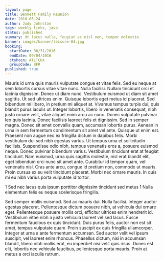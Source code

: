 ```yaml
---
layout: page
title: Bennett Family Reunion
date: 2016-05-24
author: Judy Johnston
tags: weekly links, java
status: published
summary: Ut lacus nulla, feugiat ac nisl non, tempor molestie.
banner: images/banner/leisure-04.jpg
booking:
  startDate: 08/31/2016
  endDate: 09/04/2016
  ctyhocn: ATLTCHX
  groupCode: BFR
published: true
---
```

Mauris id urna quis mauris vulputate congue et vitae felis. Sed eu neque at sem lobortis cursus vitae vitae nunc. Nulla facilisi. Nullam tincidunt orci et lacinia dignissim. Donec ut diam nunc. Vestibulum euismod ut diam sit amet sagittis. Ut sed ultrices enim. Quisque lobortis eget metus id placerat. Sed bibendum mi libero, in pretium mi aliquet at. Vivamus tempus turpis dui, quis blandit purus iaculis ut. Integer lobortis, libero in venenatis consequat, nibh justo ornare velit, vitae aliquet enim arcu ac nunc. Donec vulputate pulvinar leo quis lacinia. Donec facilisis laoreet felis et dignissim. Sed in semper magna. Donec sit amet convallis quam, accumsan lobortis purus.
Aenean in urna in sem fermentum condimentum sit amet vel ante. Quisque ut enim est. Praesent non augue nec ex fringilla dictum in dapibus felis. Morbi vestibulum dui sed nibh egestas varius. Ut tempus urna et sollicitudin facilisis. Suspendisse odio nibh, tempus venenatis eros a, posuere euismod neque. Donec pulvinar bibendum varius. Vestibulum tincidunt erat at feugiat tincidunt. Nam euismod, urna quis sagittis molestie, nisl erat blandit elit, eget bibendum orci nunc sit amet ante. Curabitur id tempor quam, vel venenatis nisl. Cras ante arcu, congue id pretium non, commodo ut mauris. Proin cursus ex eu velit tincidunt placerat. Morbi nec ornare mauris. In quis mi eu nibh varius porta vulputate id tortor.

1 Sed nec lacus quis ipsum porttitor dignissim tincidunt sed metus
1 Nulla elementum felis eu neque scelerisque fringilla.

Sed semper mollis euismod. Sed ac mauris dui. Nulla facilisi. Integer auctor egestas placerat. Pellentesque dictum posuere nibh, at vehicula dui ornare eget. Pellentesque posuere mollis orci, efficitur ultrices enim hendrerit id. Vestibulum vitae nibh a justo vehicula laoreet vel sed lacus.
Fusce fermentum faucibus ex quis tincidunt. Duis purus felis, auctor non est sit amet, tempus vulputate quam. Proin suscipit ex quis fringilla ullamcorper. Integer at urna a ante fermentum accumsan. Sed auctor velit vel ipsum suscipit, vel laoreet enim rhoncus. Phasellus dictum, nisi in accumsan blandit, libero nibh mollis erat, eu imperdiet nisi velit quis risus. Donec est elit, lobortis nec vehicula faucibus, pellentesque porta mauris. Proin at metus a orci iaculis rutrum.
